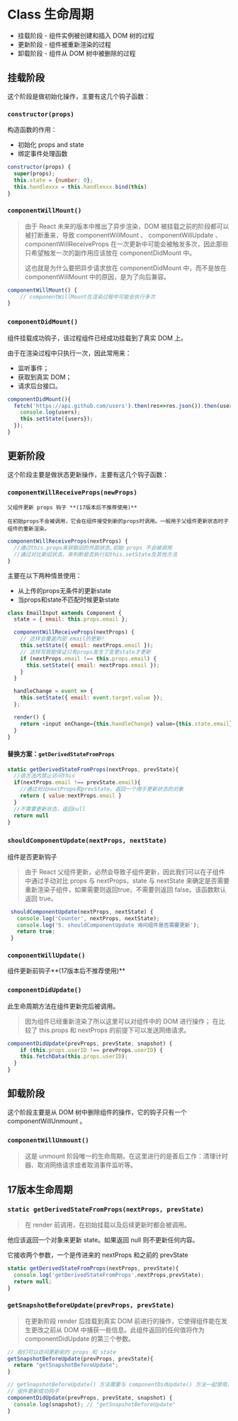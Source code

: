 
# Class 生命周期
- 挂载阶段  -  组件实例被创建和插入 DOM 树的过程
- 更新阶段  -  组件被重新渲染的过程
- 卸载阶段  -  组件从 DOM 树中被删除的过程

## 挂载阶段
这个阶段是做初始化操作，主要有这几个钩子函数：

### `constructor(props)`

构造函数的作用：

- 初始化 props and state
- 绑定事件处理函数
```js
constructor(props) {
  super(props);
  this.state = {number: 0};
  this.handlexxx = this.handlexxx.bind(this)
}
```

### `componentWillMount()`
> 由于 React 未来的版本中推出了异步渲染，DOM 被挂载之前的阶段都可以被打断重来，导致 componentWillMount 、 componentWillUpdate 、 componentWillReceiveProps 在一次更新中可能会被触发多次，因此那些只希望触发一次的副作用应该放在 componentDidMount 中。
>
>这也就是为什么要把异步请求放在 componentDidMount 中，而不是放在 componentWillMount 中的原因，是为了向后兼容。
```js
componentWillMount() {
	// componentWillMount在渲染过程中可能会执行多次
}
```

### `componentDidMount()` 
组件挂载成功钩子，该过程组件已经成功挂载到了真实 DOM 上。

由于在渲染过程中只执行一次，因此常用来：

- 监听事件；
- 获取到真实 DOM；
- 请求后台接口。

```js
componentDidMount(){
  fetch('https://api.github.com/users').then(res=>res.json()).then(users=>{
    console.log(users);
    this.setState({users});
  });
}
```
## 更新阶段

这个阶段主要是做状态更新操作，主要有这几个钩子函数：

### `componentWillReceiveProps(newProps)`

    父组件更新 props 钩子 **(17版本后不推荐使用)**

    在初始props不会被调用，它会在组件接受到新的props时调用。一般用于父组件更新状态时子组件的重新渲染。

```js
componentWillReceiveProps(nextProps) {
  //通过this.props来获取旧的外部状态,初始 props 不会被调用
  //通过对比新旧状态，来判断是否执行如this.setState及其他方法
}
```
主要在以下两种情景使用：

- 从上传的props无条件的更新state
- 当props和state不匹配时候更新state
```js
class EmailInput extends Component {
  state = { email: this.props.email };

  componentWillReceiveProps(nextProps) {
    // 这样会覆盖内部 email的更新!
    this.setState({ email: nextProps.email });
    // 这样写就能保证只有props发生了变更state才更新
    if (nextProps.email !== this.props.email) {
      this.setState({ email: nextProps.email });
    }
  }

  handleChange = event => {
    this.setState({ email: event.target.value });
  };

  render() {
    return <input onChange={this.handleChange} value={this.state.email} />;
  }
}
```
#### 替换方案：`getDerivedStateFromProps`
```js
static getDerivedStateFromProps(nextProps, prevState){
  //该方法内禁止访问this
  if(nextProps.email !== prevState.email){
    //通过对比nextProps和prevState，返回一个用于更新状态的对象
    return { value:nextProps.email }
  }
  //不需要更新状态，返回null
  return null
}
```
### `shouldComponentUpdate(nextProps, nextState)`  
组件是否更新钩子

> 由于 React 父组件更新，必然会导致子组件更新，因此我们可以在子组件中通过手动对比 props 与 nextProps，state 与 nextState 来确定是否需要重新渲染子组件，如果需要则返回true，不需要则返回 false。该函数默认返回 true。
```js
 shouldComponentUpdate(nextProps, nextState) {
   console.log('Counter', nextProps, nextState);
   console.log('5. shouldComponentUpdate 询问组件是否需要更新');
   return true;
 }
 ```
### `componentWillUpdate()`
组件更新前钩子**(17版本后不推荐使用)**
### `componentDidUpdate()` 
此生命周期方法在组件更新完后被调用。

> 因为组件已经重新渲染了所以这里可以对组件中的 DOM 进行操作；
在比较了 this.props 和 nextProps 的前提下可以发送网络请求。

```js
componentDidUpdate(prevProps, prevState, snapshot) {
	if (this.props.userID !== prevProps.userID) {
    this.fetchData(this.props.userID);
  }
}
```

## 卸载阶段
这个阶段主要是从 DOM 树中删除组件的操作，它的钩子只有一个 componentWillUnmount 。
### `componentWillUnmount()` 

>这是 unmount 阶段唯一的生命周期，在这里进行的是善后工作：清理计时器、取消网络请求或者取消事件监听等。

## 17版本生命周期
### `static getDerivedStateFromProps(nextProps, prevState)`
> 在 render 前调用，在初始挂载以及后续更新时都会被调用。

他应该返回一个对象来更新 state。如果返回 null 则不更新任何内容。

它接收两个参数，一个是传进来的 nextProps 和之前的 prevState
```js
static getDerivedStateFromProps(nextProps, prevState){
  console.log('getDerivedStateFromProps',nextProps,prevState);
  return null;
}
```

### `getSnapshotBeforeUpdate(prevProps, prevState)`
> 在更新阶段 render 后挂载到真实 DOM 前进行的操作，它使得组件能在发生更改之前从 DOM 中捕获一些信息。此组件返回的任何值将作为 componentDidUpdate 的第三个参数。
```js
// 我们可以访问更新前的 props 和 state
getSnapshotBeforeUpdate(prevProps, prevState){
  return "getSnapshotBeforeUpdate";
}

// getSnapshotBeforeUpdate() 方法需要与 componentDidUpdate() 方法一起使用，否则会出现错误。
// 组件更新成功钩子
componentDidUpdate(prevProps, prevState, snapshot) {
  console.log(snapshot); // "getSnapshotBeforeUpdate"
}
```